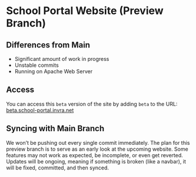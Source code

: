 # School Portal Website (Preview Branch)

## Differences from Main
- Significant amount of work in progress
- Unstable commits
- Running on Apache Web Server

## Access
You can access this ``beta`` version of the site by adding `beta` to the URL:  
[beta.school-portal.invra.net](https://beta.school-portal.invra.net/)

## Syncing with Main Branch
We won’t be pushing out every single commit immediately. The plan for this preview branch is to serve as an early look at the upcoming website. Some features may not work as expected, be incomplete, or even get reverted. Updates will be ongoing, meaning if something is broken (like a navbar), it will be fixed, committed, and then synced.